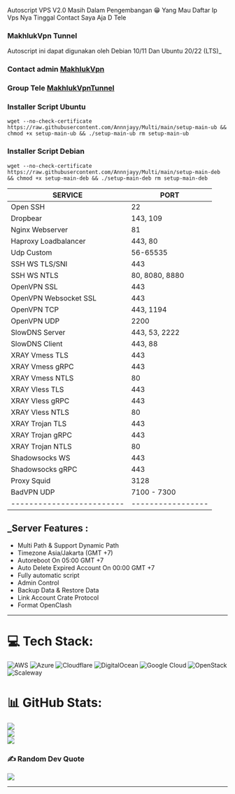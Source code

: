 Autoscript VPS V2.0
Masih Dalam Pengembangan 😁
Yang Mau Daftar Ip Vps Nya Tinggal Contact Saya Aja D Tele


### MakhlukVpn Tunnel
 Autoscript ini dapat digunakan oleh Debian 10/11 Dan Ubuntu 20/22 (LTS)_

### Contact admin [MakhlukVpn](https://t.me/MakhlukVpn)
### Group Tele [MakhlukVpnTunnel](https://t.me/makhlukvpn_group)

### Installer Script Ubuntu 
```
wget --no-check-certificate https://raw.githubusercontent.com/Annnjayy/Multi/main/setup-main-ub && chmod +x setup-main-ub && ./setup-main-ub rm setup-main-ub
```

### Installer Script Debian 
```
wget --no-check-certificate https://raw.githubusercontent.com/Annnjayy/Multi/main/setup-main-deb && chmod +x setup-main-deb && ./setup-main-deb rm setup-main-deb
```
|        SERVICE          |      PORT       |
|-------------------------|-----------------|
| Open SSH                |  22             |
| Dropbear                |  143, 109       |
| Nginx Webserver         |  81             |
| Haproxy Loadbalancer    |  443, 80        |
| Udp Custom              |  56-65535       |
| SSH WS TLS/SNI          |  443            |
| SSH WS NTLS             |  80, 8080, 8880 |
| OpenVPN SSL             |  443            |
| OpenVPN Websocket SSL   |  443            |
| OpenVPN TCP             |  443, 1194      |
| OpenVPN UDP             |  2200           |
| SlowDNS Server          |  443, 53, 2222  |
| SlowDNS Client          |  443, 88        |
| XRAY Vmess TLS          |  443            |
| XRAY Vmess gRPC         |  443            |
| XRAY Vmess NTLS         |  80             |
| XRAY Vless TLS          |  443            |
| XRAY Vless gRPC         |  443            |
| XRAY Vless NTLS         |  80             |
| XRAY Trojan TLS         |  443            |
| XRAY Trojan gRPC        |  443            |
| XRAY Trojan NTLS        |  80             |
| Shadowsocks WS          |  443            |
| Shadowsocks gRPC        |  443            |
| Proxy Squid             |  3128           |
| BadVPN UDP              |  7100 - 7300    |
|-------------------------|-----------------|

## _Server Features :
- Multi Path & Support Dynamic Path
- Timezone Asia/Jakarta (GMT +7)
- Autoreboot On 05:00 GMT +7 
- Auto Delete Expired Account On 00:00 GMT +7
- Fully automatic script 
- Admin Control  
- Backup Data & Restore Data
- Link Account Crate Protocol
- Format OpenClash

---
# 💻 Tech Stack:
![AWS](https://img.shields.io/badge/AWS-%23FF9900.svg?style=plastic&logo=amazon-aws&logoColor=white) ![Azure](https://img.shields.io/badge/azure-%230072C6.svg?style=plastic&logo=azure-devops&logoColor=white) ![Cloudflare](https://img.shields.io/badge/Cloudflare-F38020?style=plastic&logo=Cloudflare&logoColor=white) ![DigitalOcean](https://img.shields.io/badge/DigitalOcean-%230167ff.svg?style=plastic&logo=digitalOcean&logoColor=white) ![Google Cloud](https://img.shields.io/badge/Google%20Cloud-%234285F4.svg?style=plastic&logo=google-cloud&logoColor=white) ![OpenStack](https://img.shields.io/badge/Openstack-%23f01742.svg?style=plastic&logo=openstack&logoColor=white) ![Scaleway](https://img.shields.io/badge/SCALEWAY-%234f0599.svg?style=plastic&logo=scaleway&logoColor=white)
# 📊 GitHub Stats:
![](https://github-readme-stats.vercel.app/api?username=rullpqh&theme=dark&hide_border=false&include_all_commits=false&count_private=false)<br/>
![](https://github-readme-streak-stats.herokuapp.com/?user=rullpqh&theme=dark&hide_border=false)<br/>
![](https://github-readme-stats.vercel.app/api/top-langs/?username=rullpqh&theme=dark&hide_border=false&include_all_commits=false&count_private=false&layout=compact)

### ✍️ Random Dev Quote
![](https://quotes-github-readme.vercel.app/api?type=horizontal&theme=tokyonight)

---


